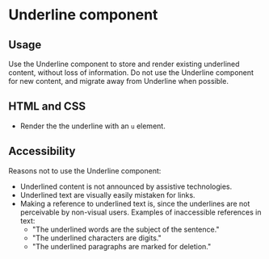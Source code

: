 # Underline component

## Usage

Use the Underline component to store and render existing underlined content, without loss of information. Do not use the Underline component for new content, and migrate away from Underline when possible.

## HTML and CSS

- Render the the underline with an `u` element.

## Accessibility

Reasons not to use the Underline component:

- Underlined content is not announced by assistive technologies.
- Underlined text are visually easily mistaken for links.
- Making a reference to underlined text is, since the underlines are not perceivable by non-visual users. Examples of inaccessible references in text:
  - "The underlined words are the subject of the sentence."
  - "The underlined characters are digits."
  - "The underlined paragraphs are marked for deletion."
